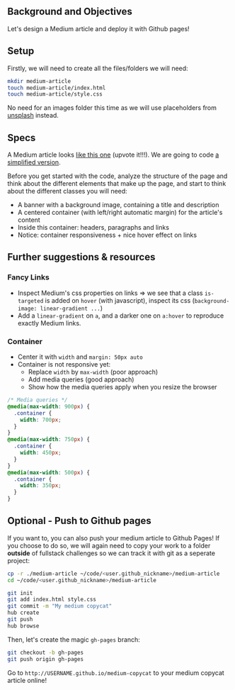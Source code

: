 ## Background and Objectives

Let's design a Medium article and deploy it with Github pages!

## Setup

Firstly, we will need to create all the files/folders we will need:

```bash
mkdir medium-article
touch medium-article/index.html
touch medium-article/style.css
```

No need for an images folder this time as we will use placeholders from [unsplash](https://source.unsplash.com/) instead.

## Specs

A Medium article looks [like this one](https://medium.com/le-wagon/web-design-for-engineers-2da68b62904f#.gjx5v834t) (upvote it!!!). We are going to code [a simplified version](https://lewagon.github.io/medium-copycat/).

Before you get started with the code, analyze the structure of the page and think about the different elements that make up the page, and start to think about the different classes you will need:
- A banner with a background image, containing a title and description
- A centered container (with left/right automatic margin) for the article's content
- Inside this container: headers, paragraphs and links
- Notice: container responsiveness + nice hover effect on links

## Further suggestions & resources

### Fancy Links

- Inspect Medium's css properties on links => we see that a class `is-targeted` is added on `hover` (with javascript), inspect its css (`background-image: linear-gradient ...`)
- Add a `linear-gradient` on `a`, and a darker one on `a:hover` to reproduce exactly Medium links.

### Container

- Center it with `width` and `margin: 50px auto`
- Container is not responsive yet:
  - Replace `width` by `max-width` (poor approach)
  - Add media queries (good approach)
  - Show how the media queries apply when you resize the browser

```css
/* Media queries */
@media(max-width: 900px) {
  .container {
    width: 700px;
  }
}
@media(max-width: 750px) {
  .container {
    width: 450px;
  }
}
@media(max-width: 500px) {
  .container {
    width: 350px;
  }
}
```

## Optional - Push to Github pages

If you want to, you can also push your medium article to Github Pages! If you choose to do so, we will again need to copy your work to a folder **outside** of fullstack challenges so we can track it with git as a seperate project:

```bash
cp -r ./medium-article ~/code/<user.github_nickname>/medium-article
cd ~/code/<user.github_nickname>/medium-article

git init
git add index.html style.css
git commit -m "My medium copycat"
hub create
git push
hub browse
```

Then, let's create the magic `gh-pages` branch:

```bash
git checkout -b gh-pages
git push origin gh-pages
```

Go to `http://USERNAME.github.io/medium-copycat` to your medium copycat article online!
